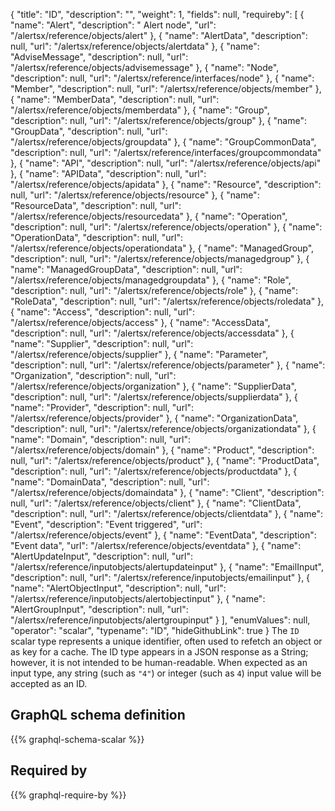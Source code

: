 {
  "title": "ID",
  "description": "",
  "weight": 1,
  "fields": null,
  "requireby": [
    {
      "name": "Alert",
      "description": " Alert node",
      "url": "/alertsx/reference/objects/alert"
    },
    {
      "name": "AlertData",
      "description": null,
      "url": "/alertsx/reference/objects/alertdata"
    },
    {
      "name": "AdviseMessage",
      "description": null,
      "url": "/alertsx/reference/objects/advisemessage"
    },
    {
      "name": "Node",
      "description": null,
      "url": "/alertsx/reference/interfaces/node"
    },
    {
      "name": "Member",
      "description": null,
      "url": "/alertsx/reference/objects/member"
    },
    {
      "name": "MemberData",
      "description": null,
      "url": "/alertsx/reference/objects/memberdata"
    },
    {
      "name": "Group",
      "description": null,
      "url": "/alertsx/reference/objects/group"
    },
    {
      "name": "GroupData",
      "description": null,
      "url": "/alertsx/reference/objects/groupdata"
    },
    {
      "name": "GroupCommonData",
      "description": null,
      "url": "/alertsx/reference/interfaces/groupcommondata"
    },
    {
      "name": "API",
      "description": null,
      "url": "/alertsx/reference/objects/api"
    },
    {
      "name": "APIData",
      "description": null,
      "url": "/alertsx/reference/objects/apidata"
    },
    {
      "name": "Resource",
      "description": null,
      "url": "/alertsx/reference/objects/resource"
    },
    {
      "name": "ResourceData",
      "description": null,
      "url": "/alertsx/reference/objects/resourcedata"
    },
    {
      "name": "Operation",
      "description": null,
      "url": "/alertsx/reference/objects/operation"
    },
    {
      "name": "OperationData",
      "description": null,
      "url": "/alertsx/reference/objects/operationdata"
    },
    {
      "name": "ManagedGroup",
      "description": null,
      "url": "/alertsx/reference/objects/managedgroup"
    },
    {
      "name": "ManagedGroupData",
      "description": null,
      "url": "/alertsx/reference/objects/managedgroupdata"
    },
    {
      "name": "Role",
      "description": null,
      "url": "/alertsx/reference/objects/role"
    },
    {
      "name": "RoleData",
      "description": null,
      "url": "/alertsx/reference/objects/roledata"
    },
    {
      "name": "Access",
      "description": null,
      "url": "/alertsx/reference/objects/access"
    },
    {
      "name": "AccessData",
      "description": null,
      "url": "/alertsx/reference/objects/accessdata"
    },
    {
      "name": "Supplier",
      "description": null,
      "url": "/alertsx/reference/objects/supplier"
    },
    {
      "name": "Parameter",
      "description": null,
      "url": "/alertsx/reference/objects/parameter"
    },
    {
      "name": "Organization",
      "description": null,
      "url": "/alertsx/reference/objects/organization"
    },
    {
      "name": "SupplierData",
      "description": null,
      "url": "/alertsx/reference/objects/supplierdata"
    },
    {
      "name": "Provider",
      "description": null,
      "url": "/alertsx/reference/objects/provider"
    },
    {
      "name": "OrganizationData",
      "description": null,
      "url": "/alertsx/reference/objects/organizationdata"
    },
    {
      "name": "Domain",
      "description": null,
      "url": "/alertsx/reference/objects/domain"
    },
    {
      "name": "Product",
      "description": null,
      "url": "/alertsx/reference/objects/product"
    },
    {
      "name": "ProductData",
      "description": null,
      "url": "/alertsx/reference/objects/productdata"
    },
    {
      "name": "DomainData",
      "description": null,
      "url": "/alertsx/reference/objects/domaindata"
    },
    {
      "name": "Client",
      "description": null,
      "url": "/alertsx/reference/objects/client"
    },
    {
      "name": "ClientData",
      "description": null,
      "url": "/alertsx/reference/objects/clientdata"
    },
    {
      "name": "Event",
      "description": "Event triggered",
      "url": "/alertsx/reference/objects/event"
    },
    {
      "name": "EventData",
      "description": "Event data",
      "url": "/alertsx/reference/objects/eventdata"
    },
    {
      "name": "AlertUpdateInput",
      "description": null,
      "url": "/alertsx/reference/inputobjects/alertupdateinput"
    },
    {
      "name": "EmailInput",
      "description": null,
      "url": "/alertsx/reference/inputobjects/emailinput"
    },
    {
      "name": "AlertObjectInput",
      "description": null,
      "url": "/alertsx/reference/inputobjects/alertobjectinput"
    },
    {
      "name": "AlertGroupInput",
      "description": null,
      "url": "/alertsx/reference/inputobjects/alertgroupinput"
    }
  ],
  "enumValues": null,
  "operator": "scalar",
  "typename": "ID",
  "hideGithubLink": true
}
The `ID` scalar type represents a unique identifier, often used to refetch an object or as key for a cache. The ID type appears in a JSON response as a String; however, it is not intended to be human-readable. When expected as an input type, any string (such as `"4"`) or integer (such as `4`) input value will be accepted as an ID.
## GraphQL schema definition

{{% graphql-schema-scalar %}}

## Required by

{{% graphql-require-by %}}

